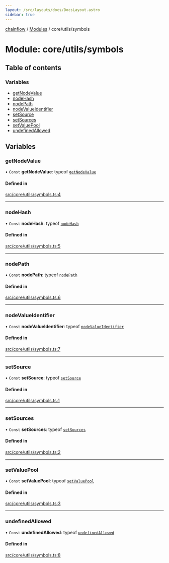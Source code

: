 ```yaml
---
layout: /src/layouts/docs/DocsLayout.astro
sidebar: true
---
```


[chainflow](../README) / [Modules](../modules) / core/utils/symbols

# Module: core/utils/symbols

## Table of contents

### Variables

- [getNodeValue](./core_utils_symbols#getnodevalue)
- [nodeHash](./core_utils_symbols#nodehash)
- [nodePath](./core_utils_symbols#nodepath)
- [nodeValueIdentifier](./core_utils_symbols#nodevalueidentifier)
- [setSource](./core_utils_symbols#setsource)
- [setSources](./core_utils_symbols#setsources)
- [setValuePool](./core_utils_symbols#setvaluepool)
- [undefinedAllowed](./core_utils_symbols#undefinedallowed)

## Variables

### getNodeValue

• `Const` **getNodeValue**: typeof [`getNodeValue`](./core_utils_symbols#getnodevalue)

#### Defined in

[src/core/utils/symbols.ts:4](https://github.com/edwinlzs/chainflow/blob/b0b3282/src/core/utils/symbols.ts#L4)

___

### nodeHash

• `Const` **nodeHash**: typeof [`nodeHash`](./core_utils_symbols#nodehash)

#### Defined in

[src/core/utils/symbols.ts:5](https://github.com/edwinlzs/chainflow/blob/b0b3282/src/core/utils/symbols.ts#L5)

___

### nodePath

• `Const` **nodePath**: typeof [`nodePath`](./core_utils_symbols#nodepath)

#### Defined in

[src/core/utils/symbols.ts:6](https://github.com/edwinlzs/chainflow/blob/b0b3282/src/core/utils/symbols.ts#L6)

___

### nodeValueIdentifier

• `Const` **nodeValueIdentifier**: typeof [`nodeValueIdentifier`](./core_utils_symbols#nodevalueidentifier)

#### Defined in

[src/core/utils/symbols.ts:7](https://github.com/edwinlzs/chainflow/blob/b0b3282/src/core/utils/symbols.ts#L7)

___

### setSource

• `Const` **setSource**: typeof [`setSource`](./core_utils_symbols#setsource)

#### Defined in

[src/core/utils/symbols.ts:1](https://github.com/edwinlzs/chainflow/blob/b0b3282/src/core/utils/symbols.ts#L1)

___

### setSources

• `Const` **setSources**: typeof [`setSources`](./core_utils_symbols#setsources)

#### Defined in

[src/core/utils/symbols.ts:2](https://github.com/edwinlzs/chainflow/blob/b0b3282/src/core/utils/symbols.ts#L2)

___

### setValuePool

• `Const` **setValuePool**: typeof [`setValuePool`](./core_utils_symbols#setvaluepool)

#### Defined in

[src/core/utils/symbols.ts:3](https://github.com/edwinlzs/chainflow/blob/b0b3282/src/core/utils/symbols.ts#L3)

___

### undefinedAllowed

• `Const` **undefinedAllowed**: typeof [`undefinedAllowed`](./core_utils_symbols#undefinedallowed)

#### Defined in

[src/core/utils/symbols.ts:8](https://github.com/edwinlzs/chainflow/blob/b0b3282/src/core/utils/symbols.ts#L8)
